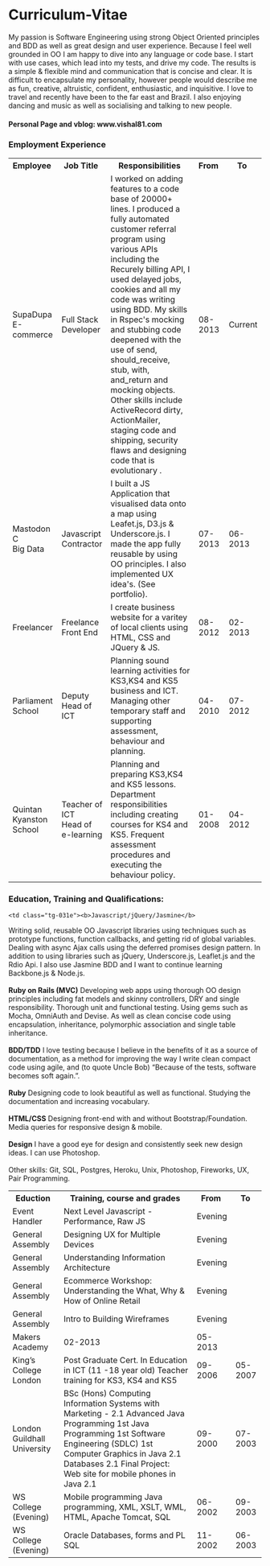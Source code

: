<h1>Curriculum-Vitae</h1>

<p>My passion is Software Engineering using strong Object Oriented principles and BDD as well 
as great design and user experience. Because I feel well grounded in OO I am happy to dive into any language or code base. I start with use cases, which lead into my tests, and drive my code. The results is a simple & flexible mind and communication that is concise and clear. It is difficult to encapsulate my personality, however people would describe me as fun, creative, altruistic, confident, enthusiastic, and inquisitive. I love to travel and recently have been to the far east and Brazil. I also enjoying dancing and music as well as socialising and talking to new people.<br/></p>

<h4>Personal Page and vblog: www.vishal81.com</h4>

<h3>Employment Experience</h3>


<table class="tg">
  <tr>
    <th class="tg-e3zv">Employee&nbsp;</th>
    <th class="tg-031e">Job Title&nbsp;</th>
    <th class="tg-031e">Responsibilities&nbsp;</th>
    <th class="tg-031e">From&nbsp;</th>
    <th class="tg-031e">To&nbsp;</th>
  </tr>
  <tr>
    <td class="tg-031e">SupaDupa<br/>E-commerce</td>
    <td class="tg-031e">Full Stack Developer </td>
    <td class="tg-031e">I worked on adding features to a code base of 20000+ lines.  I produced a fully automated customer referral program using various APIs including the Recurely billing API, I used delayed jobs, cookies and all my code was writing using BDD. My skills in Rspec's mocking and stubbing code deepened with the use of send, should_receive, stub, with, and_return and mocking objects. Other skills include ActiveRecord dirty, ActionMailer, staging code and shipping, security flaws and designing code that is evolutionary .</td>
    <td class="tg-031e">08-2013</td>
    <td class="tg-031e">Current</td>
  </tr>
  <tr>
    <td class="tg-031e">Mastodon C<br/>Big Data</td>
    <td class="tg-031e">Javascript Contractor</td>
    <td class="tg-031e">I built a JS Application that visualised data onto a map 
using Leafet.js, D3.js & Underscore.js. I made the app 
fully reusable by using OO principles. I also 
implemented UX idea's. (See portfolio).
</td>
    <td class="tg-031e">07-2013</td>
    <td class="tg-031e">06-2013</td>
  </tr>
  <tr>
    <td class="tg-031e">Freelancer</td>
    <td class="tg-031e">Freelance<br/>Front End</td>
    <td class="tg-031e">I create business website for a varitey of local clients using HTML, CSS and JQuery & JS.</td>
    <td class="tg-031e">08-2012</td>
    <td class="tg-031e">02-2013</td>
  </tr>
  <tr>
    <td class="tg-031e">Parliament School</td>
    <td class="tg-031e">Deputy Head of ICT</td>
    <td class="tg-031e">Planning sound learning activities for KS3,KS4 and KS5 
business and ICT. Managing other temporary staff and 
supporting assessment, behaviour and planning. 
</td>
    <td class="tg-031e">04-2010</td>
    <td class="tg-031e">07-2012</td>
  </tr>
  <tr>
    <td class="tg-031e">Quintan Kyanston School</td>
    <td class="tg-031e">Teacher of ICT<br/>Head of e-learning</td>
    <td class="tg-031e">Planning and preparing KS3,KS4 and KS5 lessons. 
Department responsibilities including creating courses 
for KS4 and KS5. Frequent assessment procedures and 
executing the behaviour policy. 
</td>
    <td class="tg-031e">01-2008</td>
    <td class="tg-031e">04-2012</td>
  </tr>
</table>

<h3>Education, Training and Qualifications:</h3>


<table class="tg">
  <tr>
    <th class="tg-e3zv">Eduction&nbsp;</th>
    <th class="tg-031e">Training, course and grades&nbsp;</th>
    <th class="tg-031e">From&nbsp;</th>
    <th class="tg-031e">To&nbsp;</th>
  </tr>
  
  
  <tr>
    <td class="tg-031e">Event Handler</td>
    <td class="tg-031e">Next Level Javascript - Performance, Raw JS</td>
    <td class="tg-031e">Evening</td>
    <td class="tg-031e"></td>
  </tr>
  
  <tr>
    <td class="tg-031e">General Assembly</td>
    <td class="tg-031e">Designing UX for Multiple Devices</td>
    <td class="tg-031e">Evening</td>
    <td class="tg-031e"></td>
  </tr>
  
  <tr>
    <td class="tg-031e">General Assembly</td>
    <td class="tg-031e">Understanding Information Architecture</td>
    <td class="tg-031e">Evening</td>
    <td class="tg-031e"></td>
  </tr>

  <tr>
    <td class="tg-031e">General Assembly</td>
    <td class="tg-031e">Ecommerce Workshop: Understanding the What, Why & How of Online Retail</td>
    <td class="tg-031e">Evening</td>
    <td class="tg-031e"></td>
  </tr>
  
  <tr>
    <td class="tg-031e">General Assembly</td>
    <td class="tg-031e">Intro to Building Wireframes </td>
    <td class="tg-031e">Evening</td>
    <td class="tg-031e"></td>
  </tr>
  
  
  
  
  <tr>  
    <td class="tg-031e">Makers Academy</td>
    
    <td class="tg-031e"><b>Javascript/jQuery/Jasmine</b>
Writing solid, reusable OO Javascript libraries using techniques such as prototype
functions, function callbacks, and getting rid of global variables. Dealing with async
Ajax calls using the deferred promises design pattern. In addition to using libraries
such as jQuery, Underscore.js, Leaflet.js and the Rdio Api. I also use Jasmine BDD
and I want to continue learning Backbone.js & Node.js.
<br/><br/>
<b>Ruby on Rails (MVC)</b>
Developing web apps using thorough OO design principles including fat models and
skinny controllers, DRY and single responsibility. Thorough unit and functional
testing. Using gems such as Mocha, OmniAuth and Devise. As well as clean concise
code using encapsulation, inheritance, polymorphic association and single table
inheritance.
<br/><br/>
<b>BDD/TDD</b>
I love testing because I believe in the benefits of it as a source of documentation, as
a method for improving the way I write clean compact code using agile, and (to
quote Uncle Bob) “Because of the tests, software becomes soft again.”.
<br/><br/>
<b>Ruby</b>
Designing code to look beautiful as well as functional. Studying the documentation
and increasing vocabulary.
<br/><br/>
<b>HTML/CSS</b>
Designing front-end with and without Bootstrap/Foundation. Media queries for
responsive design & mobile.
<br/><br/>
<b>Design</b>
I have a good eye for design and consistently seek new design ideas. I can use
Photoshop.
<br/><br/>
Other skills: Git, SQL, Postgres, Heroku, Unix, Photoshop,
Fireworks, UX, Pair Programming.

</td>
    <td class="tg-031e">02-2013</td>
    <td class="tg-031e">05-2013</td>
  </tr>
  <tr>
    <td class="tg-031e">King’s College London</td>
    <td class="tg-031e">Post Graduate Cert. In Education in ICT (11 -18 year old) Teacher training for KS3, KS4 and KS5</td>
    <td class="tg-031e">09-2006</td>
    <td class="tg-031e">05-2007</td>
  </tr>
  <tr>
    <td class="tg-031e">London Guildhall University</td>
    <td class="tg-031e">BSc (Hons) Computing Information Systems with Marketing - 2.1
      Advanced Java Programming 1st
      Java Programming 1st
      Software Engineering (SDLC) 1st
      Computer Graphics in Java 2.1
      Databases 2.1
      Final Project: Web site for mobile phones in Java 2.1
    </td>
    <td class="tg-031e">09-2000</td>
    <td class="tg-031e">07-2003</td>
  </tr>
  <tr>
    <td class="tg-031e">WS College (Evening)</td>
    <td class="tg-031e">Mobile programming Java programming, XML, XSLT, WML, HTML, Apache Tomcat, SQL</td>
    <td class="tg-031e">06-2002</td>
    <td class="tg-031e">09-2003</td>
  </tr>
  <tr>
    <td class="tg-031e">WS College (Evening)</td>
    <td class="tg-031e">Oracle Databases, forms and PL SQL</td>
    <td class="tg-031e">11-2002</td>
    <td class="tg-031e">06-2003</td>
  </tr>
</table>

